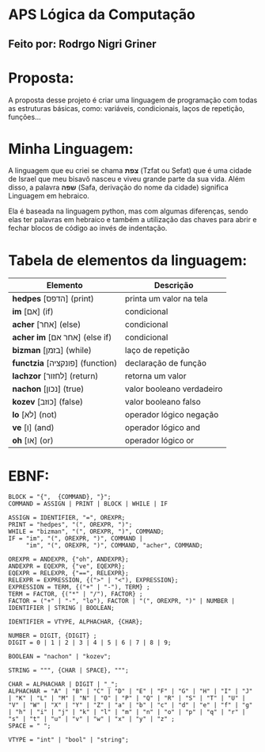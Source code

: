 # APS Lógica da Computação
## Feito por: Rodrgo Nigri Griner

# Proposta:
A proposta desse projeto é criar uma linguagem de programação com todas as estruturas básicas, como: variáveis, condicionais, laços de repetição, funções...

# Minha Linguagem:
A linguagem que eu criei se chama **צפת** (Tzfat ou Sefat) que é uma cidade de Israel que meu bisavô nasceu e viveu grande parte da sua vida. Além disso, a palavra **שפה** (Safa, derivação do nome da cidade) significa Linguagem em hebraico.

Ela é baseada na linguagem python, mas com algumas diferenças, sendo elas ter palavras em hebraico e também a utilização das chaves para abrir e fechar blocos de código ao invés de indentação.

# Tabela de elementos da linguagem:

| Elemento                  | Descrição                 |
|---------------------------|---------------------------|
| **hedpes** [הדפס] (print)        | printa um valor na tela   |
| **im** [אם] (if)               | condicional               |
| **acher** [אחר] (else)          | condicional               |
| **acher im** [אחר אם] (else if)    | condicional               |
| **bizman** [בזמן] (while)        | laço de repetição         |
| **functzia** [פונקציה] (function)   | declaração de função      |
| **lachzor** [לחזור] (return)      | retorna um valor          |
| **nachon** [נכון] (true)         | valor booleano verdadeiro |
| **kozev** [כוזב] (false)         | valor booleano falso      |
| **lo** [לא] (not)              | operador lógico negação   |
| **ve** [ו] (and)              | operador lógico and       |
| **oh** [או] (or)               | operador lógico or        |



# EBNF:
```
BLOCK = "{",  {COMMAND}, "}";
COMMAND = ASSIGN | PRINT | BLOCK | WHILE | IF

ASSIGN = IDENTIFIER, "=", OREXPR;
PRINT = "hedpes", "(", OREXPR, ")";
WHILE = "bizman", "(", OREXPR, ")", COMMAND;
IF = "im", "(", OREXPR, ")", COMMAND |
     "im", "(", OREXPR, ")", COMMAND, "acher", COMMAND;

OREXPR = ANDEXPR, {"oh", ANDEXPR};
ANDEXPR = EQEXPR, {"ve", EQEXPR};
EQEXPR = RELEXPR, {"==", RELEXPR};
RELEXPR = EXPRESSION, {(">" | "<"), EXPRESSION};
EXPRESSION = TERM, {("+" | "-"), TERM} ;
TERM = FACTOR, {("*" | "/"), FACTOR} ;
FACTOR = ("+" | "-", "lo"), FACTOR | "(", OREXPR, ")" | NUMBER | IDENTIFIER | STRING | BOOLEAN;

IDENTIFIER = VTYPE, ALPHACHAR, {CHAR};

NUMBER = DIGIT, {DIGIT} ;
DIGIT = 0 | 1 | 2 | 3 | 4 | 5 | 6 | 7 | 8 | 9;

BOOLEAN = "nachon" | "kozev";

STRING = """, {CHAR | SPACE}, """; 

CHAR = ALPHACHAR | DIGIT | "_";
ALPHACHAR = "A" | "B" | "C" | "D" | "E" | "F" | "G" | "H" | "I" | "J" | "K" | "L" | "M" | "N" | "O" | "P" | "Q" | "R" | "S" | "T" | "U" | "V" | "W" | "X" | "Y" | "Z" | "a" | "b" | "c" | "d" | "e" | "f" | "g" | "h" | "i" | "j" | "k" | "l" | "m" | "n" | "o" | "p" | "q" | "r" | "s" | "t" | "u" | "v" | "w" | "x" | "y" | "z" ;
SPACE = " ";

VTYPE = "int" | "bool" | "string";
```
